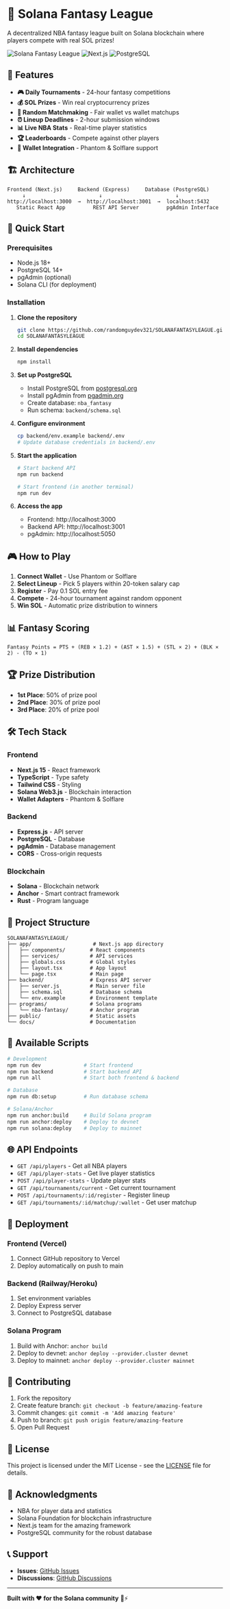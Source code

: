# 🏀 Solana Fantasy League

A decentralized NBA fantasy league built on Solana blockchain where players compete with real SOL prizes!

![Solana Fantasy League](https://img.shields.io/badge/Blockchain-Solana-purple?style=for-the-badge&logo=solana)
![Next.js](https://img.shields.io/badge/Frontend-Next.js-black?style=for-the-badge&logo=next.js)
![PostgreSQL](https://img.shields.io/badge/Database-PostgreSQL-blue?style=for-the-badge&logo=postgresql)

## 🚀 Features

- **🎮 Daily Tournaments** - 24-hour fantasy competitions
- **💰 SOL Prizes** - Win real cryptocurrency prizes
- **🎲 Random Matchmaking** - Fair wallet vs wallet matchups
- **⏰ Lineup Deadlines** - 2-hour submission windows
- **📊 Live NBA Stats** - Real-time player statistics
- **🏆 Leaderboards** - Compete against other players
- **🔗 Wallet Integration** - Phantom & Solflare support

## 🏗️ Architecture

```
Frontend (Next.js)     Backend (Express)     Database (PostgreSQL)
     ↓                        ↓                        ↓
http://localhost:3000  →  http://localhost:3001  →  localhost:5432
   Static React App         REST API Server         pgAdmin Interface
```

## 🚀 Quick Start

### Prerequisites
- Node.js 18+
- PostgreSQL 14+
- pgAdmin (optional)
- Solana CLI (for deployment)

### Installation

1. **Clone the repository**
   ```bash
   git clone https://github.com/randomguydev321/SOLANAFANTASYLEAGUE.git
   cd SOLANAFANTASYLEAGUE
   ```

2. **Install dependencies**
   ```bash
   npm install
   ```

3. **Set up PostgreSQL**
   - Install PostgreSQL from [postgresql.org](https://www.postgresql.org/download/)
   - Install pgAdmin from [pgadmin.org](https://www.pgadmin.org/download/)
   - Create database: `nba_fantasy`
   - Run schema: `backend/schema.sql`

4. **Configure environment**
   ```bash
   cp backend/env.example backend/.env
   # Update database credentials in backend/.env
   ```

5. **Start the application**
   ```bash
   # Start backend API
   npm run backend
   
   # Start frontend (in another terminal)
   npm run dev
   ```

6. **Access the app**
   - Frontend: http://localhost:3000
   - Backend API: http://localhost:3001
   - pgAdmin: http://localhost:5050

## 🎮 How to Play

1. **Connect Wallet** - Use Phantom or Solflare
2. **Select Lineup** - Pick 5 players within 20-token salary cap
3. **Register** - Pay 0.1 SOL entry fee
4. **Compete** - 24-hour tournament against random opponent
5. **Win SOL** - Automatic prize distribution to winners

## 📊 Fantasy Scoring

```
Fantasy Points = PTS + (REB × 1.2) + (AST × 1.5) + (STL × 2) + (BLK × 2) - (TO × 1)
```

## 🏆 Prize Distribution

- **1st Place**: 50% of prize pool
- **2nd Place**: 30% of prize pool  
- **3rd Place**: 20% of prize pool

## 🛠️ Tech Stack

### Frontend
- **Next.js 15** - React framework
- **TypeScript** - Type safety
- **Tailwind CSS** - Styling
- **Solana Web3.js** - Blockchain interaction
- **Wallet Adapters** - Phantom & Solflare

### Backend
- **Express.js** - API server
- **PostgreSQL** - Database
- **pgAdmin** - Database management
- **CORS** - Cross-origin requests

### Blockchain
- **Solana** - Blockchain network
- **Anchor** - Smart contract framework
- **Rust** - Program language

## 📁 Project Structure

```
SOLANAFANTASYLEAGUE/
├── app/                    # Next.js app directory
│   ├── components/        # React components
│   ├── services/          # API services
│   ├── globals.css        # Global styles
│   ├── layout.tsx         # App layout
│   └── page.tsx           # Main page
├── backend/               # Express API server
│   ├── server.js          # Main server file
│   ├── schema.sql         # Database schema
│   └── env.example        # Environment template
├── programs/              # Solana programs
│   └── nba-fantasy/       # Anchor program
├── public/                # Static assets
└── docs/                  # Documentation
```

## 🔧 Available Scripts

```bash
# Development
npm run dev              # Start frontend
npm run backend          # Start backend API
npm run all              # Start both frontend & backend

# Database
npm run db:setup         # Run database schema

# Solana/Anchor
npm run anchor:build     # Build Solana program
npm run anchor:deploy    # Deploy to devnet
npm run solana:deploy    # Deploy to mainnet
```

## 🌐 API Endpoints

- `GET /api/players` - Get all NBA players
- `GET /api/player-stats` - Get live player statistics
- `POST /api/player-stats` - Update player stats
- `GET /api/tournaments/current` - Get current tournament
- `POST /api/tournaments/:id/register` - Register lineup
- `GET /api/tournaments/:id/matchup/:wallet` - Get user matchup

## 🚀 Deployment

### Frontend (Vercel)
1. Connect GitHub repository to Vercel
2. Deploy automatically on push to main

### Backend (Railway/Heroku)
1. Set environment variables
2. Deploy Express server
3. Connect to PostgreSQL database

### Solana Program
1. Build with Anchor: `anchor build`
2. Deploy to devnet: `anchor deploy --provider.cluster devnet`
3. Deploy to mainnet: `anchor deploy --provider.cluster mainnet`

## 🤝 Contributing

1. Fork the repository
2. Create feature branch: `git checkout -b feature/amazing-feature`
3. Commit changes: `git commit -m 'Add amazing feature'`
4. Push to branch: `git push origin feature/amazing-feature`
5. Open Pull Request

## 📄 License

This project is licensed under the MIT License - see the [LICENSE](LICENSE) file for details.

## 🙏 Acknowledgments

- NBA for player data and statistics
- Solana Foundation for blockchain infrastructure
- Next.js team for the amazing framework
- PostgreSQL community for the robust database

## 📞 Support

- **Issues**: [GitHub Issues](https://github.com/randomguydev321/SOLANAFANTASYLEAGUE/issues)
- **Discussions**: [GitHub Discussions](https://github.com/randomguydev321/SOLANAFANTASYLEAGUE/discussions)

---

**Built with ❤️ for the Solana community** 🏀⚡
